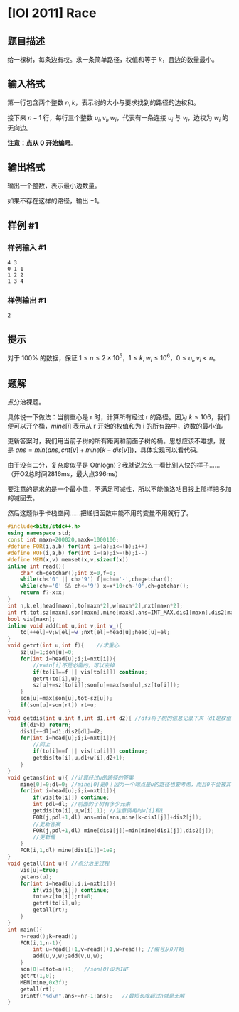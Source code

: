 # [IOI 2011] Race

## 题目描述

给一棵树，每条边有权。求一条简单路径，权值和等于 $k$，且边的数量最小。

## 输入格式

第一行包含两个整数 $n,k$，表示树的大小与要求找到的路径的边权和。

接下来 $n-1$ 行，每行三个整数 $u_i,v_i,w_i$，代表有一条连接 $u_i$ 与 $v_i$，边权为 $w_i$ 的无向边。

**注意：点从 $0$ 开始编号**。

## 输出格式

输出一个整数，表示最小边数量。

如果不存在这样的路径，输出 $-1$。

## 样例 #1

### 样例输入 #1

```
4 3
0 1 1
1 2 2
1 3 4
```

### 样例输出 #1

```
2
```

## 提示

对于 $100\%$ 的数据，保证 $1\leq n\leq 2\times10^5$，$1\leq k,w_i\leq 10^6$，$0\leq u_i,v_i<n$。


## 题解
点分治裸题。

具体说一下做法：当前重心是 r 时，计算所有经过 r 的路径。因为 $k≤106$，我们便可以开个桶，$mine[i]$ 表示从 r 开始的权值和为 i 的所有路中，边数的最小值。

更新答案时，我们用当前子树的所有距离和前面子树的桶。思想应该不难想，就是 $ans=min(ans,cnt[v]+mine[k−dis[v]])$，具体实现可以看代码。

由于没有二分，复杂度似乎是 O(nlogn)？我就说怎么一看比别人快的样子……（开O2总时间2816ms，最大点396ms）

要注意的是求的是一个最小值，不满足可减性，所以不能像洛咕日报上那样把多加的减回去。

然后这题似乎卡栈空间……把递归函数中能不用的变量不用就行了。

```cpp
#include<bits/stdc++.h>
using namespace std;
const int maxn=200020,maxk=1000100;
#define FOR(i,a,b) for(int i=(a);i<=(b);i++)
#define ROF(i,a,b) for(int i=(a);i>=(b);i--)
#define MEM(x,v) memset(x,v,sizeof(x))
inline int read(){
	char ch=getchar();int x=0,f=0;
	while(ch<'0' || ch>'9') f|=ch=='-',ch=getchar();
	while(ch>='0' && ch<='9') x=x*10+ch-'0',ch=getchar();
	return f?-x:x;
}
int n,k,el,head[maxn],to[maxn*2],w[maxn*2],nxt[maxn*2];
int rt,tot,sz[maxn],son[maxn],mine[maxk],ans=INT_MAX,dis1[maxn],dis2[maxn],dl;
bool vis[maxn];
inline void add(int u,int v,int w_){
	to[++el]=v;w[el]=w_;nxt[el]=head[u];head[u]=el;
}
void getrt(int u,int f){	//求重心
	sz[u]=1;son[u]=0;
	for(int i=head[u];i;i=nxt[i]){
    	//v=to[i]不是必需的，可以去掉
		if(to[i]==f || vis[to[i]]) continue;
		getrt(to[i],u);
		sz[u]+=sz[to[i]];son[u]=max(son[u],sz[to[i]]);
	}
	son[u]=max(son[u],tot-sz[u]);
	if(son[u]<son[rt]) rt=u;
}
void getdis(int u,int f,int d1,int d2){	//dfs将子树的信息记录下来（d1是权值和，d2是边数）
	if(d1>k) return;
	dis1[++dl]=d1;dis2[dl]=d2;
	for(int i=head[u];i;i=nxt[i]){
    	//同上
		if(to[i]==f || vis[to[i]]) continue;
		getdis(to[i],u,d1+w[i],d2+1);
	}
}
void getans(int u){	//计算经过u的路径的答案
	mine[0]=0;dl=0;	//mine[0]是0！因为一个端点是u的路径也要考虑，而且0不会被其它子树记录到
	for(int i=head[u];i;i=nxt[i]){
		if(vis[to[i]]) continue;
		int pdl=dl;	//前面的子树有多少元素
		getdis(to[i],u,w[i],1);	//注意调用时w[i]和1
		FOR(j,pdl+1,dl) ans=min(ans,mine[k-dis1[j]]+dis2[j]);
        //更新答案
		FOR(j,pdl+1,dl) mine[dis1[j]]=min(mine[dis1[j]],dis2[j]);
        //更新桶
	}
	FOR(i,1,dl) mine[dis1[i]]=1e9;
}
void getall(int u){	//点分治主过程
	vis[u]=true;
	getans(u);
	for(int i=head[u];i;i=nxt[i]){
		if(vis[to[i]]) continue;
		tot=sz[to[i]];rt=0;
		getrt(to[i],u);
		getall(rt);
	}
}
int main(){
	n=read();k=read();
	FOR(i,1,n-1){
		int u=read()+1,v=read()+1,w=read();	//编号从0开始
		add(u,v,w);add(v,u,w);
	}
	son[0]=(tot=n)+1;	//son[0]设为INF
	getrt(1,0);
	MEM(mine,0x3f);
	getall(rt);
	printf("%d\n",ans>=n?-1:ans);	//最短长度超过n就是无解
}
```

